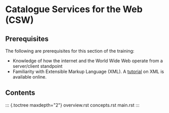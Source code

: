 # Catalogue Services for the Web (CSW)

## Prerequisites

The following are prerequisites for this section of the training:

-   Knowledge of how the internet and the World Wide Web operate from a
    server/client standpoint
-   Familiarity with Extensible Markup Language (XML). A
    [tutorial](https://www.w3schools.com/xml/) on XML is available
    online.

## Contents

::: {.toctree maxdepth="2"}
overview.rst concepts.rst main.rst
:::
